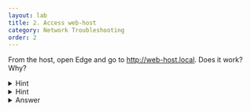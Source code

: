 ```yaml
---
layout: lab
title: 2. Access web-host
category: Network Troubleshooting
order: 2
---
```

From the host, open Edge and go to http://web-host.local. Does it work? Why? 

<details>
<summary markdown="span"> Hint </summary>

Try browsing using the IP address instead of the hostname. Does that make a difference?

</details>

<details>
<summary markdown="span"> Hint </summary>

What can you learn by running `nslookup web-host.local`?

</details>

<details>


<summary markdown="span"> Answer </summary>

Performing `nslookup web-host.local` reveals that the hostname cannot be found:

```
PS C:\Users\rgadmin> nslookup web-host.local
Server:  dns-vm.local
Address:  192.168.30.20

*** dns-vm.local can't find web-host.local: Non-existent domain
```

This message tells you the DNS server that was used to make the request and the result of the query.

The host can't resolve the hostname to an IP address, because there's a DNS entry missing. 

In this example, we're using [BIND](https://www.isc.org/bind/) to act as our DNS server. There are many others out there, for example, Windows Server has a DNS role which is typically used in Active Directory deployments. 

To fix our example, SSH to `dns-vm.local` and navigate to the BIND config directory containing the zone definitions.

`cd /etc/bind/zones`

We're going to edit the `.local` zone file to add the missing DNS entry.

`sudo nano db.local`

Then add the following line to the bottom of the file

`web-host.local.    IN      A       192.168.30.30`

Save and exit (`ctrl+x`, `y`, `[Enter]`)

This adds a DNS A record for `web-host.local.` and points it to `192.168.30.30`. The trailing `.` after `local` here is important because that signifies that this is a fully qualified domain name.

Now restart `named` for the changes to take effect

`sudo service named restart`

Try `nslookup web-host.local` from the host machine again -- does it work now? What about `http://web-host.local` in the browser?

</details>

